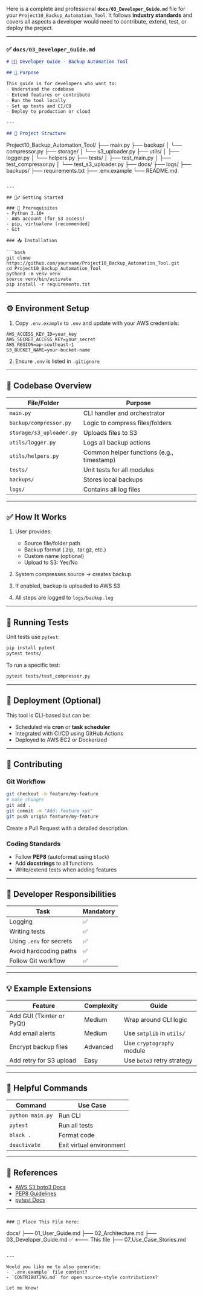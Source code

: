 Here is a complete and professional **`docs/03_Developer_Guide.md`** file for your `Project10_Backup_Automation_Tool`. It follows **industry standards** and covers all aspects a developer would need to contribute, extend, test, or deploy the project.

---

### ✅ `docs/03_Developer_Guide.md`

```markdown
# 👨‍💻 Developer Guide - Backup Automation Tool

## 📌 Purpose

This guide is for developers who want to:
- Understand the codebase
- Extend features or contribute
- Run the tool locally
- Set up tests and CI/CD
- Deploy to production or cloud

---

## 🧱 Project Structure

```

Project10\_Backup\_Automation\_Tool/
├── main.py
├── backup/
│   └── compressor.py
├── storage/
│   └── s3\_uploader.py
├── utils/
│   ├── logger.py
│   └── helpers.py
├── tests/
│   ├── test\_main.py
│   ├── test\_compressor.py
│   └── test\_s3\_uploader.py
├── docs/
├── logs/
├── backups/
├── requirements.txt
├── .env.example
└── README.md

````

---

## 🏃‍♂️ Getting Started

### 🔧 Prerequisites
- Python 3.10+
- AWS account (for S3 access)
- pip, virtualenv (recommended)
- Git

### 📥 Installation

```bash
git clone https://github.com/yourname/Project10_Backup_Automation_Tool.git
cd Project10_Backup_Automation_Tool
python3 -m venv venv
source venv/bin/activate
pip install -r requirements.txt
````

---

## ⚙️ Environment Setup

1. Copy `.env.example` to `.env` and update with your AWS credentials:

```env
AWS_ACCESS_KEY_ID=your_key
AWS_SECRET_ACCESS_KEY=your_secret
AWS_REGION=ap-southeast-1
S3_BUCKET_NAME=your-bucket-name
```

2. Ensure `.env` is listed in `.gitignore`

---

## 🧠 Codebase Overview

| File/Folder              | Purpose                                   |
| ------------------------ | ----------------------------------------- |
| `main.py`                | CLI handler and orchestrator              |
| `backup/compressor.py`   | Logic to compress files/folders           |
| `storage/s3_uploader.py` | Uploads files to S3                       |
| `utils/logger.py`        | Logs all backup actions                   |
| `utils/helpers.py`       | Common helper functions (e.g., timestamp) |
| `tests/`                 | Unit tests for all modules                |
| `backups/`               | Stores local backups                      |
| `logs/`                  | Contains all log files                    |

---

## ✅ How It Works

1. User provides:

   * Source file/folder path
   * Backup format (.zip, .tar.gz, etc.)
   * Custom name (optional)
   * Upload to S3: Yes/No

2. System compresses source → creates backup

3. If enabled, backup is uploaded to AWS S3

4. All steps are logged to `logs/backup.log`

---

## 🧪 Running Tests

Unit tests use `pytest`:

```bash
pip install pytest
pytest tests/
```

To run a specific test:

```bash
pytest tests/test_compressor.py
```

---

## 🚀 Deployment (Optional)

This tool is CLI-based but can be:

* Scheduled via **cron** or **task scheduler**
* Integrated with CI/CD using GitHub Actions
* Deployed to AWS EC2 or Dockerized

---

## 🤝 Contributing

### Git Workflow

```bash
git checkout -b feature/my-feature
# make changes
git add .
git commit -m "Add: feature xyz"
git push origin feature/my-feature
```

Create a Pull Request with a detailed description.

### Coding Standards

* Follow **PEP8** (autoformat using `black`)
* Add **docstrings** to all functions
* Write/extend tests when adding features

---

## 🧭 Developer Responsibilities

| Task                     | Mandatory |
| ------------------------ | --------- |
| Logging                  | ✅         |
| Writing tests            | ✅         |
| Using `.env` for secrets | ✅         |
| Avoid hardcoding paths   | ✅         |
| Follow Git workflow      | ✅         |

---

## 💡 Example Extensions

| Feature                   | Complexity | Guide                      |
| ------------------------- | ---------- | -------------------------- |
| Add GUI (Tkinter or PyQt) | Medium     | Wrap around CLI logic      |
| Add email alerts          | Medium     | Use `smtplib` in `utils/`  |
| Encrypt backup files      | Advanced   | Use `cryptography` module  |
| Add retry for S3 upload   | Easy       | Use `boto3` retry strategy |

---

## 🧷 Helpful Commands

| Command          | Use Case                 |
| ---------------- | ------------------------ |
| `python main.py` | Run CLI                  |
| `pytest`         | Run all tests            |
| `black .`        | Format code              |
| `deactivate`     | Exit virtual environment |

---

## 🔗 References

* [AWS S3 boto3 Docs](https://boto3.amazonaws.com/v1/documentation/api/latest/reference/services/s3.html)
* [PEP8 Guidelines](https://peps.python.org/pep-0008/)
* [pytest Docs](https://docs.pytest.org/en/7.1.x/)

---

```

### 📍 Place This File Here:

```

docs/
├── 01\_User\_Guide.md
├── 02\_Architecture.md
├── 03\_Developer\_Guide.md    ✅ <--- This file
├── 07\_Use\_Case\_Stories.md

```

---

Would you like me to also generate:
- `.env.example` file content?
- `CONTRIBUTING.md` for open source-style contributions?

Let me know!
```
